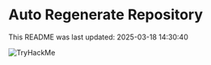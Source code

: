 # Auto Regenerate Repository

This README was last updated: 2025-03-18 14:30:40

 ![TryHackMe](https://tryhackme.com/badge/533634)